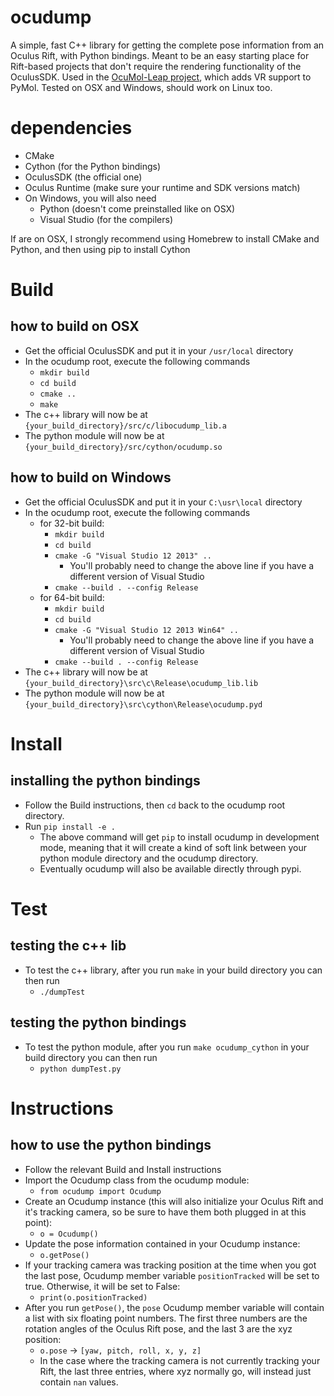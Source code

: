 # ocudump
A simple, fast C++ library for getting the complete pose information from an Oculus Rift, with Python bindings. Meant to be an easy starting place for Rift-based projects that don't require the rendering functionality of the OculusSDK. Used in the [OcuMol-Leap project](https://github.com/lqtza/OcuMOL_Leap), which adds VR support to PyMol. Tested on OSX and Windows, should work on Linux too.

# dependencies
- CMake
- Cython (for the Python bindings)
- OculusSDK (the official one)
- Oculus Runtime (make sure your runtime and SDK versions match)
- On Windows, you will also need
    - Python (doesn't come preinstalled like on OSX)
    - Visual Studio (for the compilers)

If are on OSX, I strongly recommend using Homebrew to install CMake and Python, and then using pip to install Cython

# Build
## how to build on OSX
- Get the official OculusSDK and put it in your `/usr/local` directory
- In the ocudump root, execute the following commands
    - `mkdir build`
    - `cd build`
    - `cmake ..`
    - `make`
- The c++ library will now be at `{your_build_directory}/src/c/libocudump_lib.a`
- The python module will now be at `{your_build_directory}/src/cython/ocudump.so`

## how to build on Windows
- Get the official OculusSDK and put it in your `C:\usr\local` directory
- In the ocudump root, execute the following commands
    - for 32-bit build:
        - `mkdir build`
        - `cd build`
        - `cmake -G "Visual Studio 12 2013" ..`
            - You'll probably need to change the above line if you have a different version of Visual Studio
        - `cmake --build . --config Release`
    - for 64-bit build:
        - `mkdir build`
        - `cd build`
        - `cmake -G "Visual Studio 12 2013 Win64" ..`
            - You'll probably need to change the above line if you have a different version of Visual Studio
        - `cmake --build . --config Release`
- The c++ library will now be at `{your_build_directory}\src\c\Release\ocudump_lib.lib`
- The python module will now be at `{your_build_directory}\src\cython\Release\ocudump.pyd`

# Install
## installing the python bindings
- Follow the Build instructions, then `cd` back to the ocudump root directory.
- Run `pip install -e .` 
  - The above command will get `pip` to install ocudump in development mode, meaning that it will create a kind of soft link between your python module directory and the ocudump directory.
  - Eventually ocudump will also be available directly through pypi.

# Test
## testing the c++ lib
- To test the c++ library, after you run `make` in your build directory you can then run
    - `./dumpTest`

## testing the python bindings
- To test the python module, after you run `make ocudump_cython` in your build directory you can then run
    - `python dumpTest.py`

# Instructions
## how to use the python bindings
- Follow the relevant Build and Install instructions
- Import the Ocudump class from the ocudump module:
    - `from ocudump import Ocudump`
- Create an Ocudump instance (this will also initialize your Oculus Rift and it's tracking camera, so be sure to have them both plugged in at this point):
    - `o = Ocudump()`
- Update the pose information contained in your Ocudump instance:
    - `o.getPose()`
- If your tracking camera was tracking position at the time when you got the last pose, Ocudump member variable `positionTracked` will be set to true. Otherwise, it will be set to False:
    - `print(o.positionTracked)`
- After you run `getPose()`, the `pose` Ocudump member variable will contain a list with six floating point numbers. The first three numbers are the rotation angles of the Oculus Rift pose, and the last 3 are the xyz position:
    - `o.pose` -> `[yaw, pitch, roll, x, y, z]`
    - In the case where the tracking camera is not currently tracking your Rift, the last three entries, where xyz normally go, will instead just contain `nan` values.
